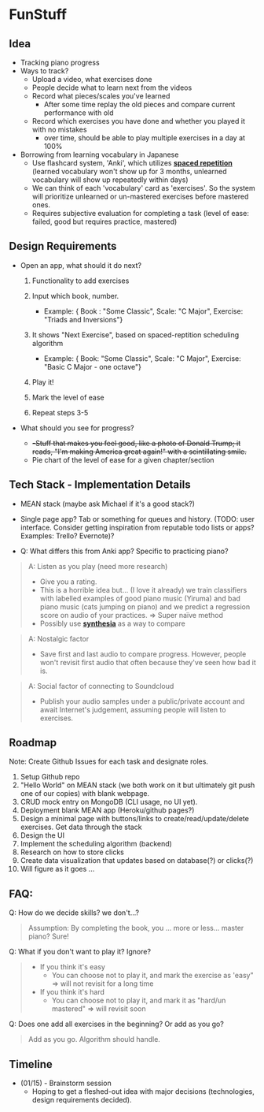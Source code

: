 # FunStuff
## Idea
* Tracking piano progress
* Ways to track?
  * Upload a video, what exercises done
  * People decide what to learn next from the videos
  * Record what pieces/scales you've learned
      * After some time replay the old pieces and compare current performance with old
  * Record which exercises you have done and whether you played it with no mistakes
      * over time, should be able to play multiple exercises in a day at 100%
* Borrowing from learning vocabulary in Japanese
    * Use flashcard system, 'Anki', which utilizes [**spaced repetition**](https://en.wikipedia.org/wiki/Spaced_repetition) (learned vocabulary won't show up for 3 months, unlearned vocabulary will show up repeatedly within days)
    * We can think of each 'vocabulary' card as 'exercises'. So the system will prioritize unlearned or un-mastered exercises before mastered ones.
    * Requires subjective evaluation for completing a task (level of ease: failed, good but requires practice, mastered)


## Design Requirements
* Open an app, what should it do next?
    1. Functionality to add exercises
    2. Input which book, number.
        * Example: { Book : "Some Classic", Scale: "C Major", Exercise: "Triads and Inversions"}
    3. It shows "Next Exercise", based on spaced-reptition scheduling algorithm
       * Example: { Book: "Some Classic", Scale: "C Major", Exercise: "Basic C Major - one octave"}
    4. Play it!

    5. Mark the level of ease

    6. Repeat steps 3-5

* What should you see for progress?
    * <s>-Stuff that makes you feel good, like a photo of Donald Trump; it reads, "I'm making America great again!" with a scintillating smile.</s>
    * Pie chart of the level of ease for a given chapter/section

## Tech Stack - Implementation Details
* MEAN stack (maybe ask Michael if it's a good stack?)
* Single page app? Tab or something for queues and history. (TODO: user interface. Consider getting inspiration from reputable todo lists or apps? Examples: Trello? Evernote)?

* Q: What differs this from Anki app? Specific to practicing piano?

> A: Listen as you play (need more research)
> * Give you a rating.
> * This is a horrible idea but... (I love it already) we train classifiers with labelled examples of good piano music (Yiruma) and bad piano music (cats jumping on piano) and we predict a regression score on audio of your practices. => Super naïve method
> * Possibly use [**synthesia**](http://www.synthesiagame.com/) as a way to compare

> A: Nostalgic factor
> * Save first and last audio to compare progress. However, people won't revisit first audio that often because they've seen how bad it is.

> A: Social factor of connecting to Soundcloud
> * Publish your audio samples under a public/private account and await Internet's judgement, assuming people will listen to exercises.

## Roadmap
Note: Create Github Issues for each task and designate roles.

1. Setup Github repo
2. "Hello World" on MEAN stack (we both work on it but ultimately git push one of our copies) with blank webpage.
3. CRUD mock entry on MongoDB (CLI usage, no UI yet).
4. Deployment blank MEAN app (Heroku/github pages?)
5. Design a minimal page with buttons/links to create/read/update/delete exercises. Get data through the stack
6. Design the UI
7. Implement the scheduling algorithm (backend)
8. Research on how to store clicks
9. Create data visualization that updates based on database(?) or clicks(?)
10. Will figure as it goes ...


## FAQ:

Q: How do we decide skills? we don't...?
> Assumption: By completing the book, you ... more or less... master piano? Sure!

Q: What if you don't want to play it? Ignore?
> * If you think it's easy
>   * You can choose not to play it, and mark the exercise as 'easy" =>  will not revisit for a long time
> * If you think it's hard
>   * You can choose not to play it, and mark it as "hard/un mastered" => will revisit soon

Q: Does one add all exercises in the beginning? Or add as you go?
> Add as you go. Algorithm should handle.

## Timeline
* (01/15) - Brainstorm session
  * Hoping to get a fleshed-out idea with major decisions (technologies, design requirements decided).
